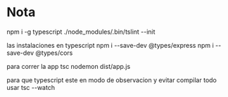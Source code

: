 # Nota

npm i -g typescript
./node_modules/.bin/tslint --init

las instalaciones en typescript
npm i --save-dev @types/express
npm i --save-dev @types/cors

para correr la app
tsc
nodemon dist/app.js

para que typescript este en modo de observacion y evitar compilar todo usar
tsc --watch
